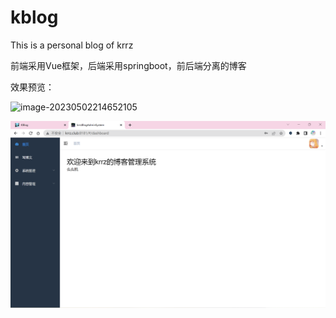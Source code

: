 # kblog
This is a personal blog of krrz

前端采用Vue框架，后端采用springboot，前后端分离的博客

效果预览：

![image-20230502214652105](README.assets/image-20230502214652105.png)

![image-20230502214701893](README.assets/image-20230502214701893.png)
